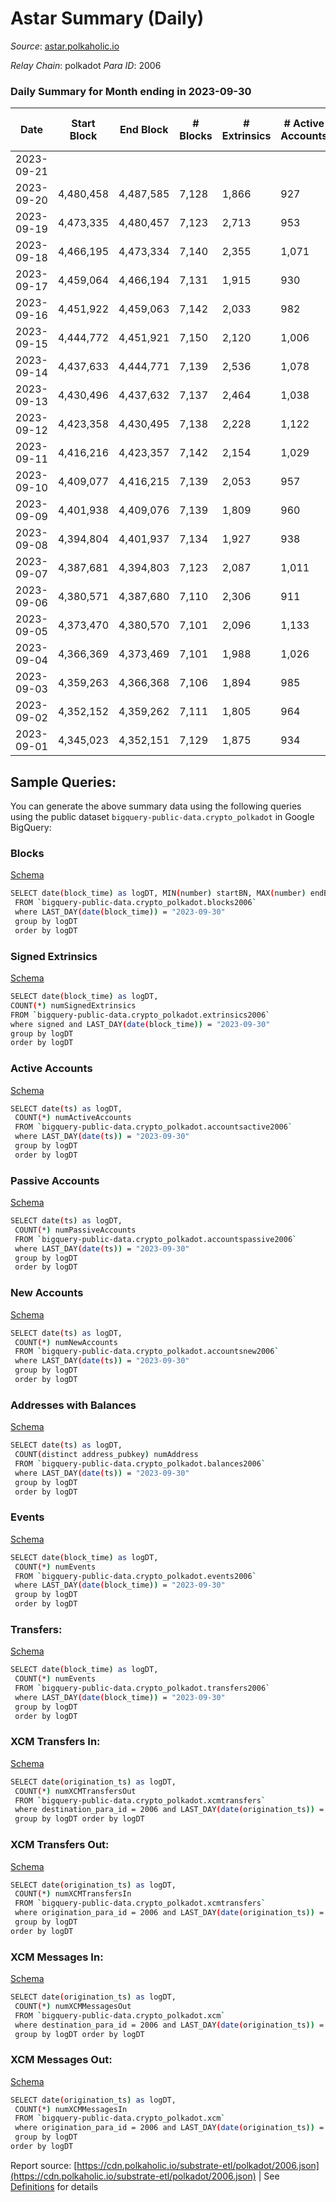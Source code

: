 # Astar Summary (Daily)

_Source_: [astar.polkaholic.io](https://astar.polkaholic.io)

*Relay Chain*: polkadot
*Para ID*: 2006



### Daily Summary for Month ending in 2023-09-30


| Date    | Start Block | End Block | # Blocks | # Extrinsics | # Active Accounts | # Passive Accounts | # New Accounts | # Addresses | # Events  | # Transfers ($USD) | # XCM Transfers In ($USD) | # XCM Transfers Out ($USD) | # XCM In | # XCM Out | Issues |
|---------|-------------|-----------|----------|--------------|-------------------|--------------------|----------------|-------------|-----------|--------------------|---------------------------|----------------------------|----------|-----------|--------|
| 2023-09-21 |  |  |  |  |  |  |  |  |  |   |   |   |  |  |  |
| 2023-09-20 | 4,480,458 | 4,487,585 | 7,128 | 1,866 | 927 | 670 | 105 | 532,115 | 262,379 | 10,598 ($2,707,869.61) |   |   |  |  |  |
| 2023-09-19 | 4,473,335 | 4,480,457 | 7,123 | 2,713 | 953 | 2,965 | 3,731 | 532,014 | 309,271 | 12,608 ($2,279,802.38) | 15 ($2,550.42) | 9 ($1,032.46) | 30 | 27 |  |
| 2023-09-18 | 4,466,195 | 4,473,334 | 7,140 | 2,355 | 1,071 | 525 | 125 | 528,289 | 305,598 | 10,886 ($3,273,790.38) | 11 ($8,341.40) | 13 ($1,902.44) | 20 | 22 |  |
| 2023-09-17 | 4,459,064 | 4,466,194 | 7,131 | 1,915 | 930 | 458 | 131 | 531,791 | 275,224 | 9,518 ($1,573,147.86) | 18 ($2,795.05) | 18 ($2,718.85) | 25 | 27 |  |
| 2023-09-16 | 4,451,922 | 4,459,063 | 7,142 | 2,033 | 982 | 465 | 125 | 531,664 | 286,042 | 9,781 ($1,473,657.91) | 9 ($2,860.38) | 13 ($2,925.18) | 13 | 15 |  |
| 2023-09-15 | 4,444,772 | 4,451,921 | 7,150 | 2,120 | 1,006 | 935 | 141 | 531,554 | 275,767 | 10,909 ($2,578,978.02) |   |   |  |  |  |
| 2023-09-14 | 4,437,633 | 4,444,771 | 7,139 | 2,536 | 1,078 | 575 | 160 | 531,427 | 354,327 | 13,730 ($4,076,682.04) | 42 ($29,397.25) | 55 ($9,431.14) | 50 | 102 |  |
| 2023-09-13 | 4,430,496 | 4,437,632 | 7,137 | 2,464 | 1,038 | 813 | 154 | 531,274 | 372,259 | 12,853 ($4,358,023.87) |   |   |  |  |  |
| 2023-09-12 | 4,423,358 | 4,430,495 | 7,138 | 2,228 | 1,122 | 549 | 139 | 531,133 | 323,705 | 14,398 ($8,702,541.43) |   |   |  |  |  |
| 2023-09-11 | 4,416,216 | 4,423,357 | 7,142 | 2,154 | 1,029 | 617 | 98 | 531,006 | 333,076 | 12,541 ($3,717,974.89) | 44 ($49,359.49) | 15 ($1,696.43) | 56 | 42 |  |
| 2023-09-10 | 4,409,077 | 4,416,215 | 7,139 | 2,053 | 957 | 588 | 235 | 530,915 | 301,711 | 10,812 ($2,294,662.43) | 35 ($17,461.25) | 22 ($14,612.59) | 42 | 30 |  |
| 2023-09-09 | 4,401,938 | 4,409,076 | 7,139 | 1,809 | 960 | 406 | 97 | 530,690 | 239,608 | 9,088 ($2,308,284.60) | 13 ($3,618.95) | 20 ($7,751.06) | 21 | 23 |  |
| 2023-09-08 | 4,394,804 | 4,401,937 | 7,134 | 1,927 | 938 | 1,049 | 107 | 530,603 | 293,191 | 11,116 ($1,732,032.53) | 18 ($11,419.95) | 8 ($713.35) | 30 | 12 |  |
| 2023-09-07 | 4,387,681 | 4,394,803 | 7,123 | 2,087 | 1,011 | 542 | 130 | 530,507 | 300,061 | 12,285 ($3,203,738.17) | 39 ($47,819.60) | 11 ($486.18) | 58 | 25 |  |
| 2023-09-06 | 4,380,571 | 4,387,680 | 7,110 | 2,306 | 911 | 808 | 95 | 530,386 | 313,558 | 10,559 ($1,627,877.30) | 24 ($12,363.75) | 16 ($1,679.31) | 37 | 23 |  |
| 2023-09-05 | 4,373,470 | 4,380,570 | 7,101 | 2,096 | 1,133 | 588 | 97 | 530,299 | 292,442 | 11,445 ($2,893,777.80) | 15 ($18,145.18) | 10 ($1,004.05) | 23 | 19 |  |
| 2023-09-04 | 4,366,369 | 4,373,469 | 7,101 | 1,988 | 1,026 | 536 | 96 | 530,218 | 286,175 | 11,399 ($3,030,947.86) | 11 ($12,365.50) | 16 ($20,029.63) | 16 | 32 |  |
| 2023-09-03 | 4,359,263 | 4,366,368 | 7,106 | 1,894 | 985 | 417 | 88 | 530,131 | 269,424 | 9,494 ($1,582,408.29) | 14 ($3,746.59) | 7 ($699.79) | 18 | 9 |  |
| 2023-09-02 | 4,352,152 | 4,359,262 | 7,111 | 1,805 | 964 | 503 | 104 | 530,050 | 280,776 | 9,588 ($1,722,488.94) | 19 ($4,353.81) | 5 ($824.48) | 21 | 23 |  |
| 2023-09-01 | 4,345,023 | 4,352,151 | 7,129 | 1,875 | 934 | 1,063 | 117 | 529,957 | 313,426 | 11,823 ($4,657,767.38) | 27 ($25,861.55) | 11 ($1,360.23) | 40 | 31 |  |

## Sample Queries:
You can generate the above summary data using the following queries using the public dataset `bigquery-public-data.crypto_polkadot` in Google BigQuery:


### Blocks 

[Schema](https://github.com/colorfulnotion/substrate-etl/blob/main/schema/blocks.json)

```bash
SELECT date(block_time) as logDT, MIN(number) startBN, MAX(number) endBN, COUNT(*) numBlocks 
 FROM `bigquery-public-data.crypto_polkadot.blocks2006`  
 where LAST_DAY(date(block_time)) = "2023-09-30" 
 group by logDT 
 order by logDT
```

### Signed Extrinsics 

[Schema](https://github.com/colorfulnotion/substrate-etl/blob/main/schema/extrinsics.json)

```bash
SELECT date(block_time) as logDT, 
COUNT(*) numSignedExtrinsics 
FROM `bigquery-public-data.crypto_polkadot.extrinsics2006`  
where signed and LAST_DAY(date(block_time)) = "2023-09-30" 
group by logDT 
order by logDT
```

### Active Accounts 

[Schema](https://github.com/colorfulnotion/substrate-etl/blob/main/schema/accountsactive.json)

```bash
SELECT date(ts) as logDT, 
 COUNT(*) numActiveAccounts 
 FROM `bigquery-public-data.crypto_polkadot.accountsactive2006` 
 where LAST_DAY(date(ts)) = "2023-09-30" 
 group by logDT 
 order by logDT
```

### Passive Accounts 

[Schema](https://github.com/colorfulnotion/substrate-etl/blob/main/schema/accountspassive.json)

```bash
SELECT date(ts) as logDT, 
 COUNT(*) numPassiveAccounts 
 FROM `bigquery-public-data.crypto_polkadot.accountspassive2006` 
 where LAST_DAY(date(ts)) = "2023-09-30" 
 group by logDT 
 order by logDT
```

### New Accounts 

[Schema](https://github.com/colorfulnotion/substrate-etl/blob/main/schema/accountsnew.json)

```bash
SELECT date(ts) as logDT, 
 COUNT(*) numNewAccounts 
 FROM `bigquery-public-data.crypto_polkadot.accountsnew2006` 
 where LAST_DAY(date(ts)) = "2023-09-30" 
 group by logDT
 order by logDT
```

### Addresses with Balances 

[Schema](https://github.com/colorfulnotion/substrate-etl/blob/main/schema/balances.json)

```bash
SELECT date(ts) as logDT,
 COUNT(distinct address_pubkey) numAddress 
 FROM `bigquery-public-data.crypto_polkadot.balances2006` 
 where LAST_DAY(date(ts)) = "2023-09-30" 
 group by logDT 
 order by logDT
```

### Events 

[Schema](https://github.com/colorfulnotion/substrate-etl/blob/main/schema/events.json)

```bash
SELECT date(block_time) as logDT, 
 COUNT(*) numEvents 
 FROM `bigquery-public-data.crypto_polkadot.events2006` 
 where LAST_DAY(date(block_time)) = "2023-09-30" 
 group by logDT 
 order by logDT
```

### Transfers:

[Schema](https://github.com/colorfulnotion/substrate-etl/blob/main/schema/transfers.json)

```bash
SELECT date(block_time) as logDT, 
 COUNT(*) numEvents 
 FROM `bigquery-public-data.crypto_polkadot.transfers2006` 
 where LAST_DAY(date(block_time)) = "2023-09-30" 
 group by logDT 
 order by logDT
```

### XCM Transfers In: 

[Schema](https://github.com/colorfulnotion/substrate-etl/blob/main/schema/xcmtransfers.json)

```bash
SELECT date(origination_ts) as logDT, 
 COUNT(*) numXCMTransfersOut 
 FROM `bigquery-public-data.crypto_polkadot.xcmtransfers` 
 where destination_para_id = 2006 and LAST_DAY(date(origination_ts)) = "2023-09-30" 
 group by logDT order by logDT
```

### XCM Transfers Out: 

[Schema](https://github.com/colorfulnotion/substrate-etl/blob/main/schema/xcmtransfers.json)

```bash
SELECT date(origination_ts) as logDT, 
 COUNT(*) numXCMTransfersIn 
 FROM `bigquery-public-data.crypto_polkadot.xcmtransfers` 
 where origination_para_id = 2006 and LAST_DAY(date(origination_ts)) = "2023-09-30" 
 group by logDT 
order by logDT
```

### XCM Messages In: 

[Schema](https://github.com/colorfulnotion/substrate-etl/blob/main/schema/xcm.json)

```bash
SELECT date(origination_ts) as logDT, 
 COUNT(*) numXCMMessagesOut 
 FROM `bigquery-public-data.crypto_polkadot.xcm` 
 where destination_para_id = 2006 and LAST_DAY(date(origination_ts)) = "2023-09-30" 
 group by logDT order by logDT
```

### XCM Messages Out: 

[Schema](https://github.com/colorfulnotion/substrate-etl/blob/main/schema/xcm.json)

```bash
SELECT date(origination_ts) as logDT, 
 COUNT(*) numXCMMessagesIn 
 FROM `bigquery-public-data.crypto_polkadot.xcm` 
 where origination_para_id = 2006 and LAST_DAY(date(origination_ts)) = "2023-09-30" 
 group by logDT 
order by logDT
```


Report source: [https://cdn.polkaholic.io/substrate-etl/polkadot/2006.json](https://cdn.polkaholic.io/substrate-etl/polkadot/2006.json) | See [Definitions](/DEFINITIONS.md) for details
